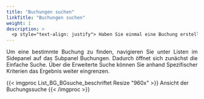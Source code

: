 ```yaml
---
title: "Buchungen suchen"
linkTitle: "Buchungen suchen"
weight: 1
description: >
  <p style="text-align: justify"> Haben Sie einmal eine Buchung erstellt, ist es wichtig, dass Sie diese auch schnell und leicht wiederfinden. Hierfür gibt es im Bereich Listen als erstes die Buchungssuche. Anhand verschiedener Kriterien können Sie getätigte Buchungen filtern und sich anzeigen lassen. </p>
---
```

<p style="text-align: justify"> Um eine bestimmte Buchung zu finden, navigieren Sie unter Listen im Sidepanel auf das Subpanel Buchungen. Dadurch öffnet sich zunächst die Einfache Suche. Über die Erweiterte Suche können Sie anhand Spezifischer Kriterien das Ergebnis weiter eingrenzen. </p>

{{< imgproc List_BG_BGsuche_beschriftet Resize "960x" >}}
Ansicht der Buchungssuche
{{< /imgproc >}}
